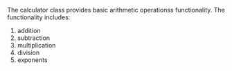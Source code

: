 The calculator class provides basic arithmetic operationss functionality. 
The functionality includes:
  1. addition
  2. subtraction
  3. multiplication
  4. division
  5. exponents
